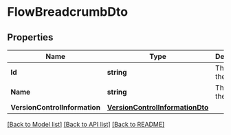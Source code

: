 # FlowBreadcrumbDto

## Properties

Name | Type | Description | Notes
------------ | ------------- | ------------- | -------------
**Id** | **string** | The id of the group. | [optional] 
**Name** | **string** | The id of the group. | [optional] 
**VersionControlInformation** | [**VersionControlInformationDto**](VersionControlInformationDTO.md) |  | [optional] 

[[Back to Model list]](../README.md#documentation-for-models) [[Back to API list]](../README.md#documentation-for-api-endpoints) [[Back to README]](../README.md)


